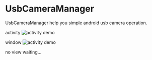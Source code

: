 # UsbCameraManager
UsbCameraManager help you simple android usb camera operation.

activity
![activity demo](https://github.com/SunPointed/UsbCameraManager/blob/master/image/2.jpeg)

window
![activity demo](https://github.com/SunPointed/UsbCameraManager/blob/master/image/3.jpeg)

no view
waiting...